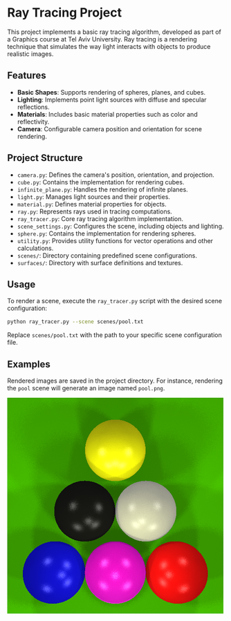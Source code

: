 # **Ray Tracing Project**

This project implements a basic ray tracing algorithm, developed as part of a Graphics course at Tel Aviv University. Ray tracing is a rendering technique that simulates the way light interacts with objects to produce realistic images.

## **Features**

- **Basic Shapes**: Supports rendering of spheres, planes, and cubes.
- **Lighting**: Implements point light sources with diffuse and specular reflections.
- **Materials**: Includes basic material properties such as color and reflectivity.
- **Camera**: Configurable camera position and orientation for scene rendering.

## **Project Structure**

- `camera.py`: Defines the camera's position, orientation, and projection.
- `cube.py`: Contains the implementation for rendering cubes.
- `infinite_plane.py`: Handles the rendering of infinite planes.
- `light.py`: Manages light sources and their properties.
- `material.py`: Defines material properties for objects.
- `ray.py`: Represents rays used in tracing computations.
- `ray_tracer.py`: Core ray tracing algorithm implementation.
- `scene_settings.py`: Configures the scene, including objects and lighting.
- `sphere.py`: Contains the implementation for rendering spheres.
- `utility.py`: Provides utility functions for vector operations and other calculations.
- `scenes/`: Directory containing predefined scene configurations.
- `surfaces/`: Directory with surface definitions and textures.

## **Usage**

To render a scene, execute the `ray_tracer.py` script with the desired scene configuration:

```bash
python ray_tracer.py --scene scenes/pool.txt
```

Replace `scenes/pool.txt` with the path to your specific scene configuration file.

## **Examples**

Rendered images are saved in the project directory. For instance, rendering the `pool` scene will generate an image named `pool.png`.


![Rendered Pool Scene](https://github.com/AvivYehuda1/Ray-Tracing/blob/main/pool.png)

